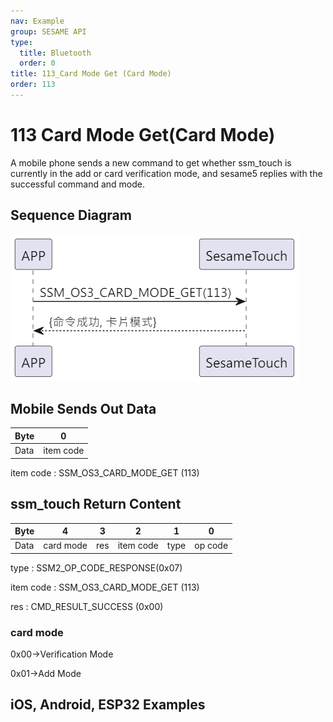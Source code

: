 ```yaml
---
nav: Example
group: SESAME API
type:
  title: Bluetooth
  order: 0
title: 113_Card Mode Get (Card Mode)
order: 113
---
```


# 113 Card Mode Get(Card Mode)

A mobile phone sends a new command to get whether ssm_touch is currently in the add or card verification mode, and sesame5 replies with the successful command and mode.

## Sequence Diagram

<p align="left" >
  <img src="./src/card_mode_get/card_mode_get.png" alt="" title="">
</p>

## Mobile Sends Out Data

| Byte |     0     |
| ---- | :-------: |
| Data | item code |

item code : SSM_OS3_CARD_MODE_GET (113)

## ssm_touch Return Content

| Byte |     4     |  3  |     2     |  1   |    0    |
| ---- | :-------: | :-: | :-------: | :--: | :-----: |
| Data | card mode | res | item code | type | op code |

type : SSM2_OP_CODE_RESPONSE(0x07)

item code : SSM_OS3_CARD_MODE_GET (113)

res : CMD_RESULT_SUCCESS (0x00)

### card mode

0x00->Verification Mode

0x01->Add Mode

## iOS, Android, ESP32 Examples

<CustomBashOSPlatformCardModeGet ios='true' android='true'  esp32='true'/>

<!-- ## Android Example

```jsx | pure
  override fun cardModeGet(result: CHResult<Byte>) {
      if (checkBle(result)) return
      sendCommand(SesameOS3Payload(SesameItemCode.SSM_OS3_CARD_MODE_GET.value, byteArrayOf())) { res ->
          result.invoke(Result.success(CHResultState.CHResultStateBLE(res.payload[0])))
      }
  }
```

## iOS Example

```jsx | pure
    func cardsModeGet(result: @escaping (CHResult<UInt8>)) {
        if (self.checkBle(result)) { return }

        sendCommand(.init(.SSM_OS3_CARD_MODE_GET)) { response in
            result(.success(CHResultStateNetworks(input: response.data[0])))
        }
    }
```

Deprecated -->